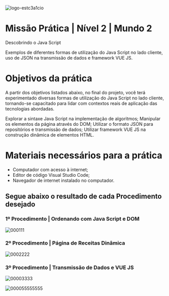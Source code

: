 

![logo-estc3a1cio](https://github.com/Tiagotjp/-Trabalho-Mundo-2-2-/assets/132152335/4f4524a5-c711-4109-bd99-ba90241c8bbc)




# Missão Prática | Nível 2 | Mundo 2

 Descobrindo o Java Script

Exemplos de diferentes formas de utilização do Java Script no lado cliente, uso
de JSON na transmissão de dados e framework VUE JS.

# Objetivos da prática

A partir dos objetivos listados abaixo, no final do projeto, você terá
experimentado diversas formas de utilização do Java Script no lado cliente,
tornando-se capacitado para lidar com contextos reais de aplicação das
tecnologias abordadas.

Explorar a sintaxe Java Script na implementação de algoritmos;
Manipular os elementos da página através do DOM;
Utilizar o formato JSON para repositórios e transmissão de dados;
Utilizar framework VUE JS na construção dinâmica de elementos HTML.

# Materiais necessários para a prática

* Computador com acesso à internet;
* Editor de código Visual Studio Code;
* Navegador de internet instalado no computador.

## Segue abaixo o resultado de cada Procedimento desejado


### 1º Procedimento | Ordenando com Java Script e DOM

![000111](https://github.com/Tiagotjp/-Trabalho-Mundo-2-2-/assets/132152335/9b5a9d40-4f2f-471a-8434-0af8eaa09781)


### 2º Procedimento | Página de Receitas Dinâmica

![0002222](https://github.com/Tiagotjp/-Trabalho-Mundo-2-2-/assets/132152335/4dc7443b-05bb-4a18-9202-cdead86f61d3)

### 3º Procedimento | Transmissão de Dados e VUE JS

![00003333](https://github.com/Tiagotjp/-Trabalho-Mundo-2-2-/assets/132152335/427b7509-4cbb-4f48-a397-5bc9025e6a12)



![000055555555](https://github.com/Tiagotjp/-Trabalho-Mundo-2-2-/assets/132152335/7f315b10-f433-41c8-bbb8-128f5c32e193)



